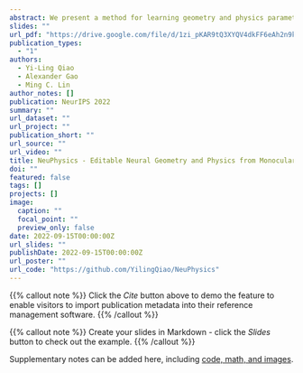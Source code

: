 ```yaml
---
abstract: We present a method for learning geometry and physics parameters of a dynamic scene requiring only a monocular RGB video. Our approach uses a hybrid representation of neural fields and hexahedra mesh, enabling objects in the scene to be interactively edited, and synthesized from novel views. To decouple the learning of underlying scene geometry from dynamic motion, we learn a time-invariant signed distance function which serves as a reference frame, as well as an associated deformation field that is conditioned on each time step. We design a two-way conversion between the neural field and corresponding mesh representation, which allows us to bridge the neural representation with a differentiable physics simulator, and therefore estimate physics parameters from the source video, by minimizing a cycle consistency loss. This flexible, hybrid representation also allows a user to easily edit 3D objects from the source video by directly editing the recovered hexahedra mesh, and propagating this operation back to the neural field. In Experiments, our method achieves higher-quality mesh and video reconstruction of dynamic scenes compared to other competitive Neural Field methods.  Finally, we provide extensive examples which demonstrate our method’s ability to extract useful 3D representations of dynamic scenes from videos captured with consumer-grade cameras.
slides: ""
url_pdf: "https://drive.google.com/file/d/1zi_pKAR9tQ3XYQV4dkFF6eAh2n9kEoHI/view?usp=sharing"
publication_types:
  - "1"
authors:
  - Yi-Ling Qiao
  - Alexander Gao
  - Ming C. Lin
author_notes: []
publication: NeurIPS 2022
summary: ""
url_dataset: ""
url_project: ""
publication_short: ""
url_source: ""
url_video: ""
title: NeuPhysics - Editable Neural Geometry and Physics from Monocular Videos
doi: ""
featured: false
tags: []
projects: []
image:
  caption: ""
  focal_point: ""
  preview_only: false
date: 2022-09-15T00:00:00Z
url_slides: ""
publishDate: 2022-09-15T00:00:00Z
url_poster: ""
url_code: "https://github.com/YilingQiao/NeuPhysics"
---
```


{{% callout note %}}
Click the *Cite* button above to demo the feature to enable visitors to import publication metadata into their reference management software.
{{% /callout %}}

{{% callout note %}}
Create your slides in Markdown - click the *Slides* button to check out the example.
{{% /callout %}}

Supplementary notes can be added here, including [code, math, and images](https://wowchemy.com/docs/writing-markdown-latex/).
